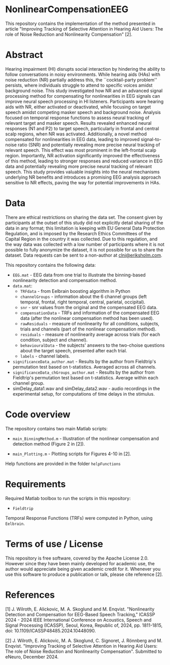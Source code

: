 # NonlinearCompensationEEG

This repository contains the implementation of the method presented in article "Improving Tracking of Selective Attention in Hearing Aid Users: The role of Noise Reduction and Nonlinearity Compensation" [2].

#  Abstract
Hearing impairment (HI) disrupts social interaction by hindering the ability to follow conversations in noisy environments. While hearing aids (HAs) with noise reduction (NR) partially address this, the ``cocktail-party problem'' persists, where individuals struggle to attend to specific voices amidst background noise. This study investigated how NR and an advanced signal processing method for compensating for nonlinearities in EEG signals can improve neural speech processing in HI listeners. Participants wore hearing aids with NR, either activated or deactivated, while focusing on target speech amidst competing masker speech and background noise. Analysis focused on temporal response functions to assess neural tracking of relevant target and masker speech. Results revealed enhanced neural responses (N1 and P2) to target speech, particularly in frontal and central scalp regions, when NR was activated. Additionally, a novel method compensated for nonlinearities in EEG data, leading to improved signal-to-noise ratio (SNR) and potentially revealing more precise neural tracking of relevant speech. This effect was most prominent in the left-frontal scalp region. Importantly, NR activation significantly improved the effectiveness of this method, leading to stronger responses and reduced variance in EEG data and potentially revealing more precise neural tracking of relevant speech. This study provides valuable insights into the neural mechanisms underlying NR benefits and introduces a promising EEG analysis approach sensitive to NR effects, paving the way for potential improvements in HAs.

#  Data
There are ethical restrictions on sharing the data set. The consent given by participants at the outset of this study did not explicitly detail sharing of the data in any format; this limitation is keeping with EU General Data Protection Regulation, and is imposed by the Research Ethics Committees of the Capital Region in the country it was collected. Due to this regulation, and the way data was collected with a low number of participants where it is not possible to fully anonymize the dataset, it is not possible for us to share the dataset. Data requests can be sent to a non-author at clni@eriksholm.com.

This repository contains the following data:
* `EEG.mat` - EEG data from one trial to illustrate the binning-based nonlinearity detection and compensation method.
* `data.mat`:
  * `TRFdata` - from Eelbrain boosting algorithm in Python
  * `channelGroups` - information about the 6 channel groups (left temporal, frontal, right temporal, central, parietal, occipital).
  * `snr` - snr values from the original and the compensated EEG data.
  * `compensationData` - TRFs and information of the compensated EEG data (after the nonlinear compensation method has been used).
  * `rawResiduals` - measure of nonlinearity for all conditions, subjects, trials and channels (part of the nonlinear compensation method).
  * `residuals` - measure of nonlinearity average across trials (for each condition, subject and channel).
  * `behaviouralData` - the subjects' answers to the two-choise questions about the target speech, presented after each trial.
  * `labels` - channel labels.
* `significanceData_author.mat` - Results by the author from Fieldtrip's permutation test based on t-statistics. Averaged across all channels.
* `significanceData_chGroups_author.mat` - Results by the author from Fieldtrip's permutation test based on t-statistics. Average within each channel group.
* simDelay_data1.wav and simDelay_data2.wav - audio recordings in the experimental setup, for computations of time delays in the stimulus.

#  Code overview

The repository contains two main Matlab scripts:

* `main_BinningMethod.m` - Illustration of the nonlinear compensation and detection method (Figure 2 in [2]).

*  `main_Plotting.m` - Plotting scripts for Figures 4-10 in [2].

Help functions are provided in the folder `helpFunctions`

#  Requirements

Required Matlab toolbox to run the scripts in this repository:

* `Fieldtrip`

Temporal Response Functions (TRFs) were computed in Python, using `Eelbrain`.


# Terms of use / License

This repository is free software, covered by the Apache License 2.0. However since they have been mainly developed for academic use, the author would appreciate being given academic credit for it. Whenever you use this software to produce a publication or talk, please cite reference [2].

# References
[1] J. Wilroth, E. Alickovic, M. A. Skoglund and M. Enqvist. "Nonlinearity Detection and Compensation for EEG-Based Speech Tracking," ICASSP 2024 - 2024 IEEE International Conference on Acoustics, Speech and Signal Processing (ICASSP), Seoul, Korea, Republic of, 2024, pp. 1811-1815, doi: 10.1109/ICASSP48485.2024.10448090.

[2] J. Wilroth, E. Alickovic, M. A. Skoglund, C. Signoret, J. Rönnberg and M. Enqvist. "Improving Tracking of Selective Attention in Hearing Aid Users: The role of Noise Reduction and Nonlinearity Compensation". Submitted to eNeuro, December 2024.
